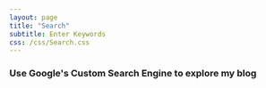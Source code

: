 ```yaml
---
layout: page
title: "Search"
subtitle: Enter Keywords
css: /css/Search.css
---
```


### Use Google's Custom Search Engine to explore my blog

<div id="google-custom-search">
<!--
<script>
  (function() {
    var cx = '006356838477834478456:wlqkkiamvtm';
    var gcse = document.createElement('script');
    gcse.type = 'text/javascript';
    gcse.async = true;
    gcse.src = 'https://cse.google.com/cse.js?cx=' + cx;
    var s = document.getElementsByTagName('script')[0];
    s.parentNode.insertBefore(gcse, s);
  })();
</script>
<gcse:searchbox></gcse:searchbox>
<gcse:searchresults></gcse:searchresults>
-->
<script async src="https://cse.google.com/cse.js?cx=003037785403425227493:tab9sattetg"></script>
<!--<div class="gcse-search"></div>-->
<gcse:searchbox></gcse:searchbox>
<gcse:searchresults></gcse:searchresults>
</div>
